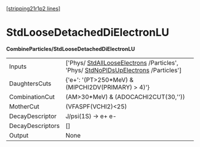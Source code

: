 [[stripping21r1p2 lines]](./stripping21r1p2-index)

# StdLooseDetachedDiElectronLU

**CombineParticles/StdLooseDetachedDiElectronLU**

|                  |                                                                                                                                                                          |
|------------------|--------------------------------------------------------------------------------------------------------------------------------------------------------------------------|
| Inputs           | ['Phys/ [StdAllLooseElectrons](./stripping21r1p2-stdalllooseelectrons) /Particles', 'Phys/ [StdNoPIDsUpElectrons](./stripping21r1p2-stdnopidsupelectrons) /Particles'] |
| DaughtersCuts    | {'e+': '(PT\>250\*MeV) & (MIPCHI2DV(PRIMARY) \> 4)'}                                                                                                                     |
| CombinationCut   | (AM\>30\*MeV) & (ADOCACHI2CUT(30,''))                                                                                                                                    |
| MotherCut        | (VFASPF(VCHI2)\<25)                                                                                                                                                      |
| DecayDescriptor  | J/psi(1S) -\> e+ e-                                                                                                                                                      |
| DecayDescriptors | []                                                                                                                                                                     |
| Output           | None                                                                                                                                                                     |
